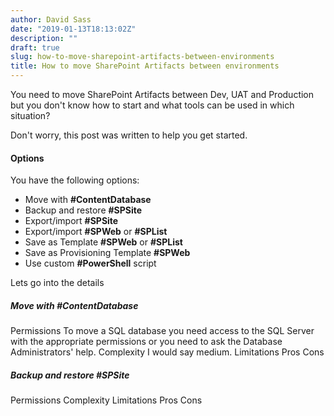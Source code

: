 ```yaml
---
author: David Sass
date: "2019-01-13T18:13:02Z"
description: ""
draft: true
slug: how-to-move-sharepoint-artifacts-between-environments
title: How to move SharePoint Artifacts between environments
---
```



You need to move SharePoint Artifacts between Dev, UAT and Production but you don't know how to start and what tools can be used in which situation?

Don't worry, this post was written to help you get started.

#### Options
You have the following options:

 - Move with **#ContentDatabase**
 - Backup and restore **#SPSite**
 - Export/import **#SPSite**
 - Export/import **#SPWeb** or **#SPList**
 - Save as Template **#SPWeb** or **#SPList**
 - Save as Provisioning Template **#SPWeb**
 - Use custom **#PowerShell** script

Lets go into the details

##### Move with **#ContentDatabase**
Permissions
  To move a SQL database you need access to the SQL Server with the appropriate permissions or you need to ask the Database Administrators' help.
Complexity
  I would say medium. 
Limitations
Pros
Cons

##### Backup and restore **#SPSite**
Permissions
Complexity
Limitations
Pros
Cons




